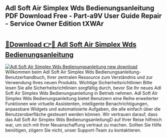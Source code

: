 ## Adl Soft Air Simplex Wds Bedienungsanleitung PDF Download Free - Part-a9V User Guide Repair - Service Owner Edition tXWAr

# <h2><a href="http://df4s8pj.blite.top/?on=Adl+Soft+Air+Simplex+Wds+Bedienungsanleitung">🔗Download 👉🔴 Adl Soft Air Simplex Wds Bedienungsanleitung</a></h2>

[![Adl Soft Air Simplex Wds Bedienungsanleitung new download](https://i.imgur.com/lujVjoI.png)](http://df4s8pj.blite.top/?on=Adl+Soft+Air+Simplex+Wds+Bedienungsanleitung)
Willkommen beim Adl Soft Air Simplex Wds Bedienungsanleitung-Benutzerhandbuch, Ihrer zentralen Ressource zum Verständnis und zur Verwendung Ihres neuen Produkts. Wichtige Sicherheitsrichtlinien Bitte lesen Sie alle Sicherheitsrichtlinien sorgfältig durch, bevor Sie Ihr neues Adl Soft Air Simplex Wds Bedienungsanleitung in Betrieb nehmen. Adl Soft Air Simplex Wds Bedienungsanleitung bietet Benutzern eine Reihe erweiterter Funktionen wie virtuelle Assistenten, intelligente Benachrichtigungen, anpassbare Widgets und automatisierte Aufgaben, die alle einfach über die Benutzeroberfläche gesteuert werden können. Wir vertrauen darauf, dass das Adl Soft Air Simplex Wds BedienungsanleitungD auf Ihrer Reise hilfreich war, um sich mit Ihrer Neuanschaffung vertraut zu machen. Sollten Sie Hilfe benötigen, zögern Sie nicht, unser Support-Team zu kontaktieren.
